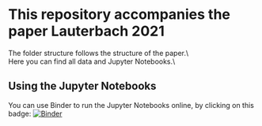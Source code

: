 # This repository accompanies the paper Lauterbach 2021
The folder structure follows the structure of the paper.\\  
Here you can find all data and Jupyter Notebooks.\\  

## Using the Jupyter Notebooks
You can use Binder to run the Jupyter Notebooks online, by clicking on this badge: 
[![Binder](https://mybinder.org/badge_logo.svg)]()

